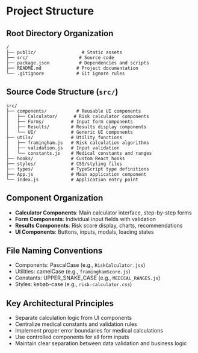 # Project Structure

## Root Directory Organization
```
/
├── public/                 # Static assets
├── src/                   # Source code
├── package.json           # Dependencies and scripts
├── README.md             # Project documentation
└── .gitignore            # Git ignore rules
```

## Source Code Structure (`src/`)
```
src/
├── components/           # Reusable UI components
│   ├── Calculator/      # Risk calculator components
│   ├── Forms/          # Input form components
│   ├── Results/        # Results display components
│   └── UI/             # Generic UI components
├── utils/              # Utility functions
│   ├── framingham.js   # Risk calculation algorithms
│   ├── validation.js   # Input validation
│   └── constants.js    # Medical constants and ranges
├── hooks/              # Custom React hooks
├── styles/             # CSS/styling files
├── types/              # TypeScript type definitions
├── App.js              # Main application component
└── index.js            # Application entry point
```

## Component Organization
- **Calculator Components**: Main calculator interface, step-by-step forms
- **Form Components**: Individual input fields with validation
- **Results Components**: Risk score display, charts, recommendations
- **UI Components**: Buttons, inputs, modals, loading states

## File Naming Conventions
- Components: PascalCase (e.g., `RiskCalculator.jsx`)
- Utilities: camelCase (e.g., `framinghamScore.js`)
- Constants: UPPER_SNAKE_CASE (e.g., `MEDICAL_RANGES.js`)
- Styles: kebab-case (e.g., `risk-calculator.css`)

## Key Architectural Principles
- Separate calculation logic from UI components
- Centralize medical constants and validation rules
- Implement proper error boundaries for medical calculations
- Use controlled components for all form inputs
- Maintain clear separation between data validation and business logic